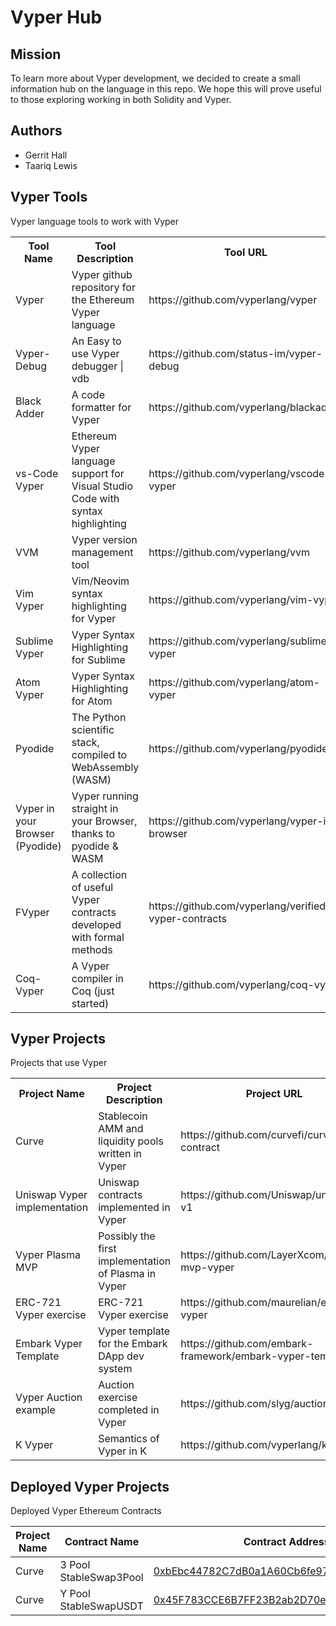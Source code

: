 # Vyper Hub

## Mission
To learn more about Vyper development, we decided to create a small information hub on the language in this repo. We hope this will prove useful to those exploring working in both Solidity and Vyper.

## Authors
* Gerrit Hall
* Taariq Lewis 


## Vyper Tools
Vyper language tools to work with Vyper

<table>
  <tr>
    <th>Tool Name</th>
    <th>Tool Description</th>
    <th>Tool URL</th>
  </tr>
  <tr>
    <td>Vyper</td>
    <td>Vyper github repository for the Ethereum Vyper language</td>
    <td>https://github.com/vyperlang/vyper</td>
  </tr>
  <tr>
    <td>Vyper-Debug</td>
    <td>An Easy to use Vyper debugger | vdb</td>
    <td>https://github.com/status-im/vyper-debug</td>
  </tr>
  <tr>
    <td>Black Adder</td>
    <td>A code formatter for Vyper</td>
    <td>https://github.com/vyperlang/blackadder</td>
  </tr>
 <tr>
    <td>vs-Code Vyper</td>
    <td>Ethereum Vyper language support for Visual Studio Code with syntax highlighting</td>
    <td>https://github.com/vyperlang/vscode-vyper</td>
  </tr>
  <tr>
    <td>VVM</td>
    <td>Vyper version management tool</td>
    <td>https://github.com/vyperlang/vvm</td>
  </tr>
  <tr>
    <td>Vim Vyper</td>
    <td>Vim/Neovim syntax highlighting for Vyper</td>
    <td>https://github.com/vyperlang/vim-vyper</td>
  </tr>
  <tr>
    <td>Sublime Vyper</td>
    <td>Vyper Syntax Highlighting for Sublime</td>
    <td>https://github.com/vyperlang/sublime-vyper</td>
  </tr>
  <tr>
    <td>Atom Vyper</td>
    <td>Vyper Syntax Highlighting for Atom</td>
    <td>https://github.com/vyperlang/atom-vyper</td>
  </tr>
  <tr>
    <td>Pyodide</td>
    <td>The Python scientific stack, compiled to WebAssembly (WASM)</td>
    <td>https://github.com/vyperlang/pyodide</td>
  </tr>
  <tr>
    <td>Vyper in your Browser (Pyodide)</td>
    <td>Vyper running straight in your Browser, thanks to pyodide & WASM</td>
    <td>https://github.com/vyperlang/vyper-in-browser</td>
  </tr>
  <tr>
    <td>FVyper</td>
    <td>A collection of useful Vyper contracts developed with formal methods</td>
    <td>https://github.com/vyperlang/verified-vyper-contracts</td>
  </tr>
  <tr>
    <td>Coq-Vyper</td>
    <td>A Vyper compiler in Coq (just started)</td>
    <td>https://github.com/vyperlang/coq-vyper</td>
  </tr>  
</table>

## Vyper Projects
Projects that use Vyper

<table>
  <tr>
    <th>Project Name</th>
    <th>Project Description</th>
    <th>Project URL</th>
  </tr>
  <tr>
    <td>Curve</td>
    <td>Stablecoin AMM and liquidity pools written in Vyper</td>
    <td>https://github.com/curvefi/curve-contract</td>
  </tr>
  <tr>
    <td>Uniswap Vyper implementation</td>
    <td>Uniswap contracts implemented in Vyper</td>
    <td>https://github.com/Uniswap/uniswap-v1</td>
  </tr>
  <tr>
    <td>Vyper Plasma MVP</td>
    <td>Possibly the first implementation of Plasma in Vyper</td>
    <td>https://github.com/LayerXcom/plasma-mvp-vyper</td>
  </tr>
  <tr>
    <td>ERC-721 Vyper exercise</td>
    <td>ERC-721 Vyper exercise</td>
    <td>https://github.com/maurelian/erc721-vyper</td>
  </tr>
  <tr>
    <td>Embark Vyper Template</td>
    <td>Vyper template for the Embark DApp dev system</td>
    <td>https://github.com/embark-framework/embark-vyper-templat<td>
  </tr>
  <tr>
    <td>Vyper Auction example</td>
    <td>Auction exercise completed in Vyper</td>
    <td>https://github.com/slyg/auction-vyper</td>
  </tr>
  <tr>
    <td>K Vyper</td>
    <td>Semantics of Vyper in K</td>
    <td>https://github.com/vyperlang/k-vyper</td>
  </tr>
</table>


## Deployed Vyper Projects
Deployed Vyper Ethereum Contracts

 |Project Name | Contract Name | Contract Address |
 | --- | --- | --- |
 | Curve | 3 Pool StableSwap3Pool | [0xbEbc44782C7dB0a1A60Cb6fe97d0b483032FF1C7](https://etherscan.io/address/0xbebc44782c7db0a1a60cb6fe97d0b483032ff1c7)|
  | Curve | Y Pool StableSwapUSDT |[0x45F783CCE6B7FF23B2ab2D70e416cdb7D6055f51](https://etherscan.io/address/0x45F783CCE6B7FF23B2ab2D70e416cdb7D6055f51)|
